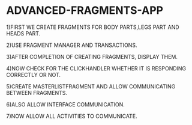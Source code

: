 # ADVANCED-FRAGMENTS-APP
1)FIRST WE CREATE FRAGMENTS FOR BODY PARTS,LEGS PART AND HEADS PART.
 
 2)USE FRAGMENT MANAGER AND TRANSACTIONS.
  
 3)AFTER COMPLETION OF CREATING FRAGMENTS, DISPLAY THEM.
  
 4)NOW CHECK FOR THE CLICKHANDLER WHETHER IT IS RESPONDING CORRECTLY OR NOT.
  
 5)CREATE MASTERLISTFRAGMENT AND ALLOW COMMUNICATING BETWEEN FRAGMENTS.
  
 6)ALSO ALLOW INTERFACE COMMUNICATION.
  
 7)NOW ALLOW ALL ACTIVITIES TO COMMUNICATE.
 
